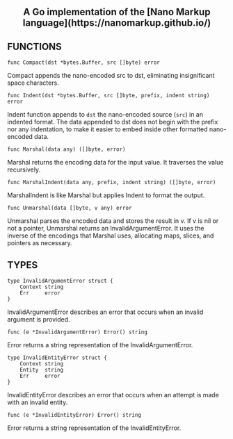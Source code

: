 <h2 align="center">A Go implementation of the [Nano Markup language](https://nanomarkup.github.io/)</h2>

## FUNCTIONS
```
func Compact(dst *bytes.Buffer, src []byte) error
```
Compact appends the nano-encoded src to dst, eliminating insignificant space characters.
```
func Indent(dst *bytes.Buffer, src []byte, prefix, indent string) error
```
Indent function appends to `dst` the nano-encoded source (`src`) in an indented format. The data appended to dst does not begin with the prefix nor any indentation, to make it easier to embed inside other formatted nano-encoded data.
```
func Marshal(data any) ([]byte, error)
```
Marshal returns the encoding data for the input value.
It traverses the value recursively.
```
func MarshalIndent(data any, prefix, indent string) ([]byte, error)
```
MarshalIndent is like Marshal but applies Indent to format the output.
```
func Unmarshal(data []byte, v any) error
```
Unmarshal parses the encoded data and stores the result in v. If v is nil or not a pointer, Unmarshal returns an InvalidArgumentError.
It uses the inverse of the encodings that Marshal uses, allocating maps, slices, and pointers as necessary.

## TYPES
```
type InvalidArgumentError struct {
	Context string
	Err     error
}
```
InvalidArgumentError describes an error that occurs when an invalid argument is provided.
```    
func (e *InvalidArgumentError) Error() string
```
Error returns a string representation of the InvalidArgumentError.
```    
type InvalidEntityError struct {
	Context string
	Entity  string
	Err     error
}
```
InvalidEntityError describes an error that occurs when an attempt is made with an invalid entity.
```    
func (e *InvalidEntityError) Error() string
```
Error returns a string representation of the InvalidEntityError.
